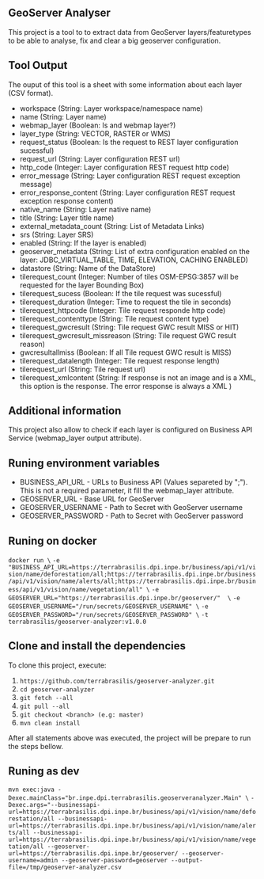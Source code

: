 ## GeoServer Analyser

This project is a tool to to extract data from GeoServer layers/featuretypes to be able to analyse, fix and clear a big geoserver configuration.

## Tool Output

The ouput of this tool is a sheet with some information about each layer (CSV format).

- workspace (String: Layer workspace/namespace name)
- name (String: Layer name)
- webmap_layer (Boolean: Is and webmap layer?)
- layer_type (String: VECTOR, RASTER or WMS)
- request_status (Boolean: Is the request to REST layer configuration  sucessful)
- request_url (String: Layer configuration REST url)
- http_code (Integer: Layer configuration REST request http code)
- error_message (String: Layer configuration REST request exception message)
- error_response_content (String: Layer configuration REST request exception response content)
- native_name   (String: Layer native name)
- title (String: Layer title name)
- external_metadata_count (String: List of Metadata Links)
- srs (String: Layer SRS)
- enabled (String: If the layer is enabled)
- geoserver_metadata (String: List of extra configuration enabled on the layer: JDBC_VIRTUAL_TABLE, TIME, ELEVATION, CACHING ENABLED)
- datastore (String: Name of the DataStore)
- tilerequest_count (Integer: Number of tiles OSM-EPSG:3857 will be requested for the layer Bounding Box)
- tilerequest_sucess (Boolean: If the tile request was sucessful)
- tilerequest_duration (Integer: Time to request the tile in seconds)
- tilerequest_httpcode (Integer: Tile request responde http code)
- tilerequest_contenttype (String: Tile request content type)
- tilerequest_gwcresult (String: Tile request GWC result MISS or HIT)
- tilerequest_gwcresult_missreason (String: Tile request GWC result reason)
- gwcresultallmiss (Boolean: If all Tile request GWC result is MISS)
- tilerequest_datalength (Integer: Tile request response length)
- tilerequest_url (String: Tile request url)
- tilerequest_xmlcontent (String: If response is not an image and is a XML, this option is the response. The error response is always a XML )

## Additional information

This project also allow to check if each layer is configured on Business API Service (webmap_layer output attribute).

## Runing environment variables

- BUSINESS_API_URL - URLs to Business API (Values separeted by ";"). This is not a required parameter, it fill the webmap_layer attribute. 
- GEOSERVER_URL - Base URL for GeoServer 
- GEOSERVER_USERNAME - Path to Secret with GeoServer username 
- GEOSERVER_PASSWORD - Path to Secret with GeoServer password 

## Runing on docker

`docker run \`
`-e "BUSINESS_API_URL=https://terrabrasilis.dpi.inpe.br/business/api/v1/vision/name/deforestation/all;https://terrabrasilis.dpi.inpe.br/business/api/v1/vision/name/alerts/all;https://terrabrasilis.dpi.inpe.br/business/api/v1/vision/name/vegetation/all" \`
`-e GEOSERVER_URL="https://terrabrasilis.dpi.inpe.br/geoserver/"  \`
`-e GEOSERVER_USERNAME="/run/secrets/GEOSERVER_USERNAME" \`
`-e GEOSERVER_PASSWORD="/run/secrets/GEOSERVER_PASSWORD" \`
`-t terrabrasilis/geoserver-analyzer:v1.0.0`

## Clone and install the dependencies

To clone this project, execute: 

1. `https://github.com/terrabrasilis/geoserver-analyzer.git`
2. `cd geoserver-analyzer`
3. `git fetch --all`
4. `git pull --all`
5. `git checkout <branch> (e.g: master)`
6. `mvn clean install`

After all statements above was executed, the project will be prepare to run the steps bellow.

## Runing as dev

`mvn exec:java -Dexec.mainClass="br.inpe.dpi.terrabrasilis.geoserveranalyzer.Main" \`
`-Dexec.args="--businessapi-url=https://terrabrasilis.dpi.inpe.br/business/api/v1/vision/name/deforestation/all --businessapi-url=https://terrabrasilis.dpi.inpe.br/business/api/v1/vision/name/alerts/all --businessapi-url=https://terrabrasilis.dpi.inpe.br/business/api/v1/vision/name/vegetation/all --geoserver-url=https://terrabrasilis.dpi.inpe.br/geoserver/ --geoserver-username=admin --geoserver-password=geoserver --output-file=/tmp/geoserver-analyzer.csv`

